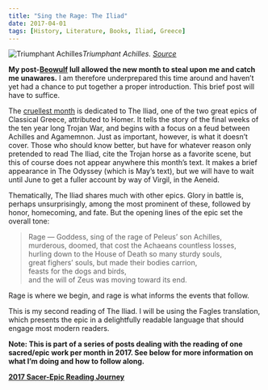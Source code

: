 ```yaml
---
title: "Sing the Rage: The Iliad"
date: 2017-04-01
tags: [History, Literature, Books, Iliad, Greece]
---
```

![Triumphant Achilles](/images/achilles.jpeg)*Triumphant Achilles. [Source](https://en.wikipedia.org/wiki/Achilles#/media/File:Triumph_of_Achilles_in_Corfu_Achilleion.jpg)*

**My post-[Beowulf](blog/beowulf-introduction) lull allowed the new month to steal upon me and catch me unawares.** I am therefore underprepared this time around and haven’t yet had a chance to put together a proper introduction. This brief post will have to suffice.

The [cruellest month](https://www.poetryfoundation.org/poems-and-poets/poems/detail/47311) is dedicated to The Iliad, one of the two great epics of Classical Greece, attributed to Homer. It tells the story of the final weeks of the ten year long Trojan War, and begins with a focus on a feud between Achilles and Agamemnon. Just as important, however, is what it doesn’t cover. Those who should know better, but have for whatever reason only pretended to read The Iliad, cite the Trojan horse as a favorite scene, but this of course does not appear anywhere this month’s text. It makes a brief appearance in The Odyssey (which is May’s text), but we will have to wait until June to get a fuller account by way of Virgil, in the Aeneid.

Thematically, The Iliad shares much with other epics. Glory in battle is, perhaps unsurprisingly, among the most prominent of these, followed by honor, homecoming, and fate. But the opening lines of the epic set the overall tone:
> Rage — Goddess, sing of the rage of Peleus’ son Achilles,  
murderous, doomed, that cost the Achaeans countless losses,  
hurling down to the House of Death so many sturdy souls,  
great fighers’ souls, but made their bodies carrion,  
feasts for the dogs and birds,  
and the will of Zeus was moving toward its end.  

Rage is where we begin, and rage is what informs the events that follow.

This is my second reading of The Iliad. I will be using the Fagles translation, which presents the epic in a delightfully readable language that should engage most modern readers.

**Note: This is part of a series of posts dealing with the reading of one sacred/epic work per month in 2017. See below for more information on what I’m doing and how to follow along.**

[**2017 Sacer-Epic Reading Journey**](https://medium.com/@snightingale/2017-sacer-epic-reading-journey-51f28d6e02a5)
